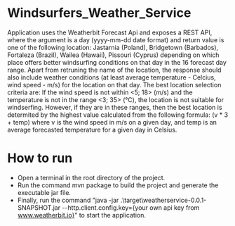 # Windsurfers_Weather_Service

Application uses the Weatherbit Forecast Api and exposes a REST API, where the argument is a day (yyyy-mm-dd date format) and return value is one of the following location:
Jastarnia (Poland), 
Bridgetown (Barbados), 
Fortaleza (Brazil), 
Wailea (Hawaii), 
Pissouri (Cyprus)
depending on which place offers better windsurfing conditions on that day in the 16 forecast day range. Apart from retruning the name of the location, the response should also include weather conditions (at least average temperature - Celcius, wind speed - m/s) for the location on that day.
The best location selection criteria are:
If the wind speed is not within <5; 18> (m/s) and the temperature is not in the range <3; 35> (°C), the location is not suitable for windserfing. However, if they are in these ranges, then the best location is determited by the highest value calculated from the following formula: (v * 3 + temp) where v is the wind speed in m/s on a given day, and temp is an average forecasted temperature for a given day in Celsius.

# How to run
- Open a terminal in the root directory of the project.
- Run the command mvn package to build the project and generate the executable jar file.
- Finally, run the command "java -jar .\target\weatherservice-0.0.1-SNAPSHOT.jar --http.client.config.key={your own api key from www.weatherbit.io}" to start the application.
